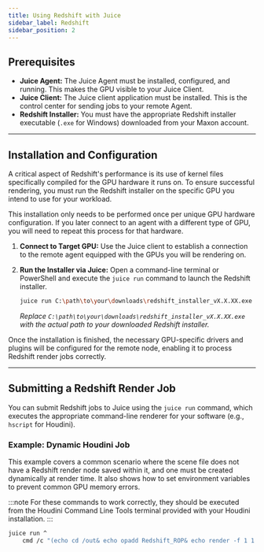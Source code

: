```yaml
---
title: Using Redshift with Juice
sidebar_label: Redshift
sidebar_position: 2
---
```


## Prerequisites

* **Juice Agent:** The Juice Agent must be installed, configured, and running. This makes the GPU visible to your Juice Client.
* **Juice Client:** The Juice client application must be installed. This is the control center for sending jobs to your remote Agent. 
* **Redshift Installer:** You must have the appropriate Redshift installer executable (`.exe` for Windows) downloaded from your Maxon account.

***

## Installation and Configuration

A critical aspect of Redshift's performance is its use of kernel files specifically compiled for the GPU hardware it runs on. To ensure successful rendering, you must run the Redshift installer on the specific GPU you intend to use for your workload.

This installation only needs to be performed once per unique GPU hardware configuration. If you later connect to an agent with a different type of GPU, you will need to repeat this process for that hardware.


1.  **Connect to Target GPU:** Use the Juice client to establish a connection to the remote agent equipped with the GPUs you will be rendering on.

2.  **Run the Installer via Juice:** Open a command-line terminal or PowerShell and execute the `juice run` command to launch the Redshift installer.

    ```bash
    juice run C:\path\to\your\downloads\redshift_installer_vX.X.XX.exe
    ```
    *Replace `C:\path\to\your\downloads\redshift_installer_vX.X.XX.exe` with the actual path to your downloaded Redshift installer.*

Once the installation is finished, the necessary GPU-specific drivers and plugins will be configured for the remote node, enabling it to process Redshift render jobs correctly.

***

## Submitting a Redshift Render Job

You can submit Redshift jobs to Juice using the `juice run` command, which executes the appropriate command-line renderer for your software (e.g., `hscript` for Houdini).

### Example: Dynamic Houdini Job

This example covers a common scenario where the scene file does not have a Redshift render node saved within it, and one must be created dynamically at render time. It also shows how to set environment variables to prevent common GPU memory errors.

:::note
For these commands to work correctly, they should be executed from the Houdini Command Line Tools terminal provided with your Houdini installation.
:::

```bash
juice run ^
    cmd /c "(echo cd /out& echo opadd Redshift_ROP& echo render -f 1 1 Redshift_ROP1) | hscript C:\path\to\your\scene.hip"

